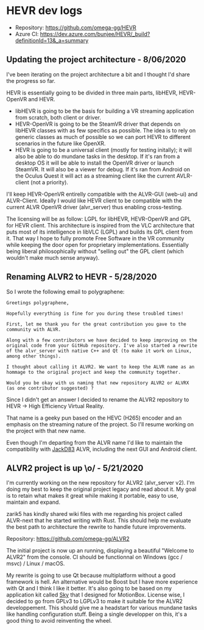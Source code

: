 # HEVR dev logs

- Repository: https://github.com/omega-gg/HEVR
- Azure CI: https://dev.azure.com/bunjee/HEVR/_build?definitionId=13&_a=summary

## Updating the project architecture - 8/06/2020

I've been iterating on the project architecture a bit and I thought I'd share the progress so far.

HEVR is essentially going to be divided in three main parts, libHEVR, HEVR-OpenVR and HEVR.
- libHEVR is going to be the basis for building a VR streaming application from scratch, both client or driver.
- HEVR-OpenVR is going to be the SteamVR driver that depends on libHEVR classes with as few specifics as possible.
The idea is to rely on generic classes as much of possible so we can port HEVR to different scenarios in the future like OpenXR.
- HEVR is going to be a universal client (mostly for testing initally); it will also be able to do mundane tasks in the desktop.
If it's ran from a desktop OS it will be able to install the OpenVR driver or launch SteamVR. It will also be a viewer for debug.
If it's ran from Android on the Oculus Quest it will act as a streaming client like the current AVLR-client (not a priority).

I'll keep HEVR-OpenVR entirelly compatible with the ALVR-GUI (web-ui) and ALVR-Client.
Ideally I would like HEVR client to be compatible with the current ALVR OpenVR driver (alvr_server) thus enabling cross-testing.

The licensing will be as follow: LGPL for libHEVR, HEVR-OpenVR and GPL for HEVR client.
This architecture is inspired from the VLC architecture that puts most of its intelligence in libVLC (LGPL) and builds its GPL client from it.
That way I hope to fully promote Free Software in the VR community while keeping the door open for proprietary implementations.
Essentially being liberal philosophically without "selling out" the GPL client (which wouldn't make much sense anyway).

## Renaming ALVR2 to HEVR - 5/28/2020
So I wrote the following email to polygraphene:

    Greetings polygraphene,

    Hopefully everything is fine for you during these troubled times!

    First, let me thank you for the great contribution you gave to the community with ALVR.

    Along with a few contributors we have decided to keep improving on the original code from your GitHub repository. I've also started a rewrite of the alvr_server with native C++ and Qt (to make it work on Linux, among other things).

    I thought about calling it ALVR2. We want to keep the ALVR name as an hommage to the original project and keep the community together.

    Would you be okay with us naming that new repository ALVR2 or ALVRX (as one contributor suggested) ?

Since I didn't get an answer I decided to rename the ALVR2 repository to HEVR -> High Efficiency Virtual Reality.

That name is a geeky pun based on the HEVC (H265) encoder and an emphasis on the streaming nature of the project.
So I'll resume working on the project with that new name.

Even though I'm departing from the ALVR name I'd like to maintain the compatibility with [JackD83](https://github.com/JackD83) ALVR, including the next GUI and Android client.

## ALVR2 project is up \o/ - 5/21/2020
I'm currently working on the new repository for ALVR2 (alvr_server v2).
I'm doing my best to keep the original project legacy and read about it.
My goal is to retain what makes it great while making it portable, easy to use, maintain and expand.

zarik5 has kindly shared wiki files with me regarding his project called ALVR-next that he started writing with Rust.
This should help me evaluate the best path to architecture the rewrite to handle future improvements.

Repository: https://github.com/omega-gg/ALVR2

The initial project is now up an running, displaying a beautiful "Welcome to ALVR2" from the console.
CI should be functionnal on Windows (gcc / msvc) / Linux / macOS.

My rewrite is going to use Qt because multiplatform without a good framework is hell.
An alternative would be Boost but I have more experience with Qt and I think I like it better.
It's also going to be based on my application kit called [Sky](http://omega.gg/Sky) that I designed for MotionBox.
License wise, I decided to go from GPLv3 to LGPLv3 to make it suitable for the ALVR2 developpement.
This should give me a headstart for various mundane tasks like handling configuration stuff.
Being a single developper on this, it's a good thing to avoid reinventing the wheel.
